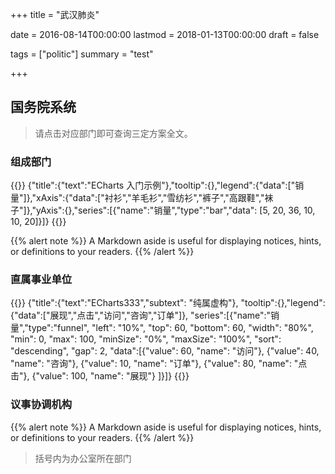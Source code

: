 +++
title = "武汉肺炎"

date = 2016-08-14T00:00:00
lastmod = 2018-01-13T00:00:00
draft = false

tags = ["politic"]
summary = "test"

+++



## 国务院系统

> 请点击对应部门即可查询三定方案全文。

### 组成部门

{{<echarts height="500">}}
	{"title":{"text":"ECharts 入门示例"},"tooltip":{},"legend":{"data":["销量"]},"xAxis":{"data":["衬衫","羊毛衫","雪纺衫","裤子","高跟鞋","袜子"]},"yAxis":{},"series":[{"name":"销量","type":"bar","data": [5, 20, 36, 10, 10, 20]}]}
{{</echarts>}}

{{% alert note %}}
A Markdown aside is useful for displaying notices, hints, or definitions to your readers.
{{% /alert %}}

### 直属事业单位	
{{<echarts height="400">}}
{"title":{"text":"ECharts333","subtext": "纯属虚构"},
"tooltip":{},"legend":{"data":["展现","点击","访问","咨询","订单"]},
"series":[{"name":"销量","type":"funnel",
			"left": "10%",
            "top": 60,
            "bottom": 60,
            "width": "80%",
            "min": 0,
            "max": 100,
            "minSize": "0%",
            "maxSize": "100%",
            "sort": "descending",
            "gap": 2,
            "data":[{"value": 60, "name": "访问"},
                {"value": 40, "name": "咨询"},
                {"value": 10, "name": "订单"},
                {"value": 80, "name": "点击"},
                {"value": 100, "name": "展现"}
                ]}]}
{{</echarts>}}

### 议事协调机构
{{% alert note %}}
A Markdown aside is useful for displaying notices, hints, or definitions to your readers.
{{% /alert %}}

<!-- {{<echarts height="500">}}
	{"title":{"text":"ECharts 555"},
	"tooltip":{"position": "top"},
	"animation": "false",
	"grid":{"height":0.5,"top":0.1},
	"xAxis":{"type":"category",
			 "data":['12a', '1a', '2a', '3a', '4a', '5a', '6a',
        '7a', '8a', '9a','10a','11a',
        '12p', '1p', '2p', '3p', '4p', '5p',
        '6p', '7p', '8p', '9p', '10p', '11p'],
			 "splitArea":{"show":"true"}},
	"yAxis":{"type":"category",
			 "data":["Saturday", "Friday", "Thursday",
        'Wednesday', "Tuesday", "Monday", "Sunday"],
			 "splitArea":{"show":"true"}},
	"visualMap": {
        "min": 0,
        "max": 10,
        "calculable": "true",
        "orient": "horizontal",
        "left": "center",
        "bottom": 0.15
    },
	"series":[{"name":"Punch Card",
	"type":"heatmap",
	"data":  [[0,0,5],[0,1,1],[0,2,0],[0,3,0],[0,4,0],[0,5,0],[0,6,0],[0,7,0],[0,8,0],[0,9,0],[0,10,0],[0,11,2],[0,12,4],[0,13,1],[0,14,1],[0,15,3],[0,16,4],[0,17,6],[0,18,4],[0,19,4],[0,20,3],[0,21,3],[0,22,2],[0,23,5],[1,0,7],[1,1,0],[1,2,0],[1,3,0],[1,4,0],[1,5,0],[1,6,0],[1,7,0],[1,8,0],[1,9,0],[1,10,5],[1,11,2],[1,12,2],[1,13,6],[1,14,9],[1,15,11],[1,16,6],[1,17,7],[1,18,8],[1,19,12],[1,20,5],[1,21,5],[1,22,7],[1,23,2],[2,0,1],[2,1,1],[2,2,0],[2,3,0],[2,4,0],[2,5,0],[2,6,0],[2,7,0],[2,8,0],[2,9,0],[2,10,3],[2,11,2],[2,12,1],[2,13,9],[2,14,8],[2,15,10],[2,16,6],[2,17,5],[2,18,5],[2,19,5],[2,20,7],[2,21,4],[2,22,2],[2,23,4],[3,0,7],[3,1,3],[3,2,0],[3,3,0],[3,4,0],[3,5,0],[3,6,0],[3,7,0],[3,8,1],[3,9,0],[3,10,5],[3,11,4],[3,12,7],[3,13,14],[3,14,13],[3,15,12],[3,16,9],[3,17,5],[3,18,5],[3,19,10],[3,20,6],[3,21,4],[3,22,4],[3,23,1],[4,0,1],[4,1,3],[4,2,0],[4,3,0],[4,4,0],[4,5,1],[4,6,0],[4,7,0],[4,8,0],[4,9,2],[4,10,4],[4,11,4],[4,12,2],[4,13,4],[4,14,4],[4,15,14],[4,16,12],[4,17,1],[4,18,8],[4,19,5],[4,20,3],[4,21,7],[4,22,3],[4,23,0],[5,0,2],[5,1,1],[5,2,0],[5,3,3],[5,4,0],[5,5,0],[5,6,0],[5,7,0],[5,8,2],[5,9,0],[5,10,4],[5,11,1],[5,12,5],[5,13,10],[5,14,5],[5,15,7],[5,16,11],[5,17,6],[5,18,0],[5,19,5],[5,20,3],[5,21,4],[5,22,2],[5,23,0],[6,0,1],[6,1,0],[6,2,0],[6,3,0],[6,4,0],[6,5,0],[6,6,0],[6,7,0],[6,8,0],[6,9,0],[6,10,1],[6,11,0],[6,12,2],[6,13,1],[6,14,3],[6,15,4],[6,16,0],[6,17,0],[6,18,0],[6,19,0],[6,20,1],[6,21,2],[6,22,2],[6,23,6]],
	"label":{"show":"true"},
	"emphasis":{"itemStyle":{"shadowBlur":10,"shadowColor":"rgba(0, 0, 0, 0.5)"}}}]}
{{</echarts>}} -->



>括号内为办公室所在部门
	
